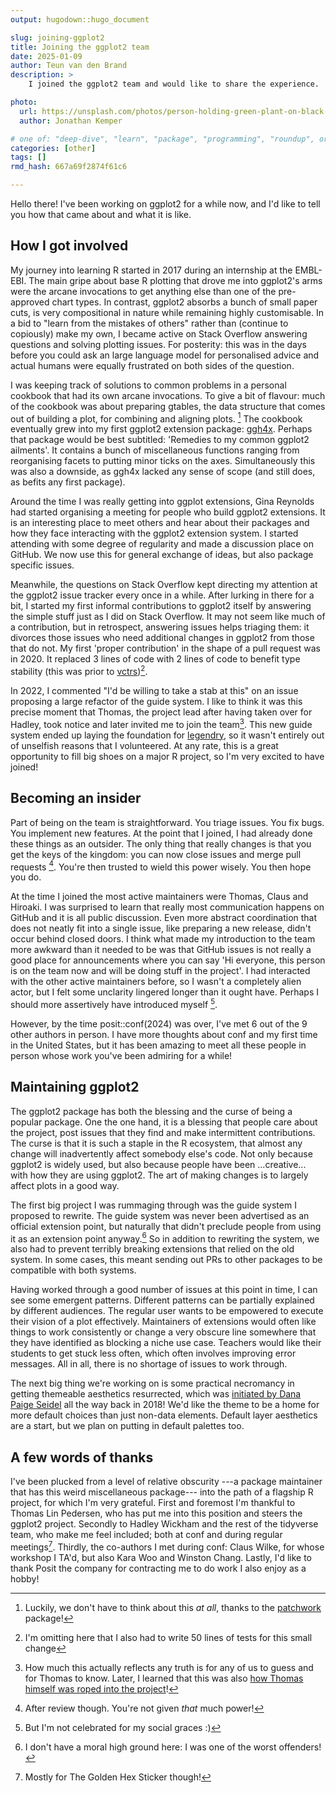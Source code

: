 ```yaml
---
output: hugodown::hugo_document

slug: joining-ggplot2
title: Joining the ggplot2 team
date: 2025-01-09
author: Teun van den Brand
description: >
    I joined the ggplot2 team and would like to share the experience.

photo:
  url: https://unsplash.com/photos/person-holding-green-plant-on-black-pot-CbZh3kaPxrE
  author: Jonathan Kemper

# one of: "deep-dive", "learn", "package", "programming", "roundup", or "other"
categories: [other] 
tags: []
rmd_hash: 667a69f2874f61c6

---
```


<!--
TODO:
* [ ] Look over / edit the post's title in the yaml
* [ ] Edit (or delete) the description; note this appears in the Twitter card
* [ ] Pick category and tags (see existing with [`hugodown::tidy_show_meta()`](https://rdrr.io/pkg/hugodown/man/use_tidy_post.html))
* [ ] Find photo & update yaml metadata
* [ ] Create `thumbnail-sq.jpg`; height and width should be equal
* [ ] Create `thumbnail-wd.jpg`; width should be >5x height
* [ ] [`hugodown::use_tidy_thumbnails()`](https://rdrr.io/pkg/hugodown/man/use_tidy_post.html)
* [ ] Add intro sentence, e.g. the standard tagline for the package
* [ ] [`usethis::use_tidy_thanks()`](https://usethis.r-lib.org/reference/use_tidy_thanks.html)
-->

Hello there! I've been working on ggplot2 for a while now, and I'd like to tell you how that came about and what it is like.

## How I got involved

My journey into learning R started in 2017 during an internship at the EMBL-EBI. The main gripe about base R plotting that drove me into ggplot2's arms were the arcane invocations to get anything else than one of the pre-approved chart types. In contrast, ggplot2 absorbs a bunch of small paper cuts, is very compositional in nature while remaining highly customisable. In a bid to "learn from the mistakes of others" rather than (continue to copiously) make my own, I became active on Stack Overflow answering questions and solving plotting issues. For posterity: this was in the days before you could ask an large language model for personalised advice and actual humans were equally frustrated on both sides of the question.

I was keeping track of solutions to common problems in a personal cookbook that had its own arcane invocations. To give a bit of flavour: much of the cookbook was about preparing gtables, the data structure that comes out of building a plot, for combining and aligning plots. [^1] The cookbook eventually grew into my first ggplot2 extension package: [ggh4x](https://teunbrand.github.io/ggh4x/). Perhaps that package would be best subtitled: 'Remedies to my common ggplot2 ailments'. It contains a bunch of miscellaneous functions ranging from reorganising facets to putting minor ticks on the axes. Simultaneously this was also a downside, as ggh4x lacked any sense of scope (and still does, as befits any first package).

Around the time I was really getting into ggplot extensions, Gina Reynolds had started organising a meeting for people who build ggplot2 extensions. It is an interesting place to meet others and hear about their packages and how they face interacting with the ggplot2 extension system. I started attending with some degree of regularity and made a discussion place on GitHub. We now use this for general exchange of ideas, but also package specific issues.

Meanwhile, the questions on Stack Overflow kept directing my attention at the ggplot2 issue tracker every once in a while. After lurking in there for a bit, I started my first informal contributions to ggplot2 itself by answering the simple stuff just as I did on Stack Overflow. It may not seem like much of a contribution, but in retrospect, answering issues helps triaging them: it divorces those issues who need additional changes in ggplot2 from those that do not. My first 'proper contribution' in the shape of a pull request was in 2020. It replaced 3 lines of code with 2 lines of code to benefit type stability (this was prior to [vctrs](https://vctrs.r-lib.org/))[^2].

In 2022, I commented "I'd be willing to take a stab at this" on an issue proposing a large refactor of the guide system. I like to think it was this precise moment that Thomas, the project lead after having taken over for Hadley, took notice and later invited me to join the team[^3]. This new guide system ended up laying the foundation for [legendry](https://teunbrand.github.io/legendry/), so it wasn't entirely out of unselfish reasons that I volunteered. At any rate, this is a great opportunity to fill big shoes on a major R project, so I'm very excited to have joined!

## Becoming an insider

Part of being on the team is straightforward. You triage issues. You fix bugs. You implement new features. At the point that I joined, I had already done these things as an outsider. The only thing that really changes is that you get the keys of the kingdom: you can now close issues and merge pull requests [^4]. You're then trusted to wield this power wisely. You then hope you do.

At the time I joined the most active maintainers were Thomas, Claus and Hiroaki. I was surprised to learn that really most communication happens on GitHub and it is all public discussion. Even more abstract coordination that does not neatly fit into a single issue, like preparing a new release, didn't occur behind closed doors. I think what made my introduction to the team more awkward than it needed to be was that GitHub issues is not really a good place for announcements where you can say 'Hi everyone, this person is on the team now and will be doing stuff in the project'. I had interacted with the other active maintainers before, so I wasn't a completely alien actor, but I felt some unclarity lingered longer than it ought have. Perhaps I should more assertively have introduced myself [^5].

However, by the time posit::conf(2024) was over, I've met 6 out of the 9 other authors in person. I have more thoughts about conf and my first time in the United States, but it has been amazing to meet all these people in person whose work you've been admiring for a while!

## Maintaining ggplot2

The ggplot2 package has both the blessing and the curse of being a popular package. One the one hand, it is a blessing that people care about the project, post issues that they find and make intermittent contributions. The curse is that it is such a staple in the R ecosystem, that almost any change will inadvertently affect somebody else's code. Not only because ggplot2 is widely used, but also because people have been ...creative... with how they are using ggplot2. The art of making changes is to largely affect plots in a good way.

The first big project I was rummaging through was the guide system I proposed to rewrite. The guide system was never been advertised as an official extension point, but naturally that didn't preclude people from using it as an extension point anyway.[^6] So in addition to rewriting the system, we also had to prevent terribly breaking extensions that relied on the old system. In some cases, this meant sending out PRs to other packages to be compatible with both systems.

Having worked through a good number of issues at this point in time, I can see some emergent patterns. Different patterns can be partially explained by different audiences. The regular user wants to be empowered to execute their vision of a plot effectively. Maintainers of extensions would often like things to work consistently or change a very obscure line somewhere that they have identified as blocking a niche use case. Teachers would like their students to get stuck less often, which often involves improving error messages. All in all, there is no shortage of issues to work through.

The next big thing we're working on is some practical necromancy in getting themeable aesthetics resurrected, which was [initiated by Dana Paige Seidel](https://www.danaseidel.com/2018-09-01-ATidySummer/) all the way back in 2018! We'd like the theme to be a home for more default choices than just non-data elements. Default layer aesthetics are a start, but we plan on putting in default palettes too.

## A few words of thanks

I've been plucked from a level of relative obscurity ---a package maintainer that has this weird miscellaneous package--- into the path of a flagship R project, for which I'm very grateful. First and foremost I'm thankful to Thomas Lin Pedersen, who has put me into this position and steers the ggplot2 project. Secondly to Hadley Wickham and the rest of the tidyverse team, who make me feel included; both at conf and during regular meetings[^7]. Thirdly, the co-authors I met during conf: Claus Wilke, for whose workshop I TA'd, but also Kara Woo and Winston Chang. Lastly, I'd like to thank Posit the company for contracting me to do work I also enjoy as a hobby!

[^1]: Luckily, we don't have to think about this *at all*, thanks to the [patchwork](https://patchwork.data-imaginist.com/) package!

[^2]: I'm omitting here that I also had to write 50 lines of tests for this small change

[^3]: How much this actually reflects any truth is for any of us to guess and for Thomas to know. Later, I learned that this was also [how Thomas himself was roped into the project](https://www.data-imaginist.com/posts/2016-10-31-becoming-the-intern/)!

[^4]: After review though. You're not given *that* much power!

[^5]: But I'm not celebrated for my social graces :)

[^6]: I don't have a moral high ground here: I was one of the worst offenders!

[^7]: Mostly for The Golden Hex Sticker though!

